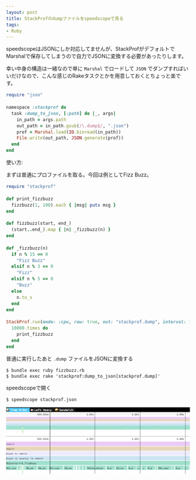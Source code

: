 ```yaml
---
layout: post
title: StackProfのdumpファイルをspeedscopeで見る
tags:
- Ruby
---
```


speedscopeはJSONにしか対応してませんが、StackProfがデフォルトでMarshalで保存してしまうので自力でJSONに変換する必要があったりします。


幸い中身の構造は一緒なので単に `Marshal` でロードして `JSON` でダンプすればいいだけなので、こんな感じのRakeタスクとかを用意しておくとちょっと楽です。

```ruby
require "json"

namespace :stackprof do
  task :dump_to_json, [:path] do |_, args|
    in_path = args.path
    out_path = in_path.gsub(/\.dump$/, ".json")
    prof = Marshal.load(IO.binread(in_path))
    File.write(out_path, JSON.generate(prof))
  end
end
```

使い方:

まずは普通にプロファイルを取る。今回は例としてFizz Buzz。

``` ruby
require "stackprof"

def print_fizzbuzz
  fizzbuzz(1, 100).each { |msg| puts msg }
end

def fizzbuzz(start, end_)
  (start..end_).map { |n| _fizzbuzz(n) }
end

def _fizzbuzz(n)
  if n % 15 == 0
    "Fizz Buzz"
  elsif n % 3 == 0
    "Fizz"
  elsif n % 5 == 0
    "Buzz"
  else
    n.to_s
  end
end

StackProf.run(mode: :cpu, raw: true, out: "stackprof.dump", interval: 100) do
  10000.times do
    print_fizzbuzz
  end
end
```

普通に実行したあと `.dump` ファイルをJSONに変換する

```
$ bundle exec ruby fizzbuzz.rb
$ bundle exec rake 'stackprof:dump_to_json[stackprof.dump]'
```

speedscopeで開く

```
$ speedscope stackprof.json
```


![/img/post/2019-09-26-speedscope.png](/img/post/2019-09-26-speedscope.png)
